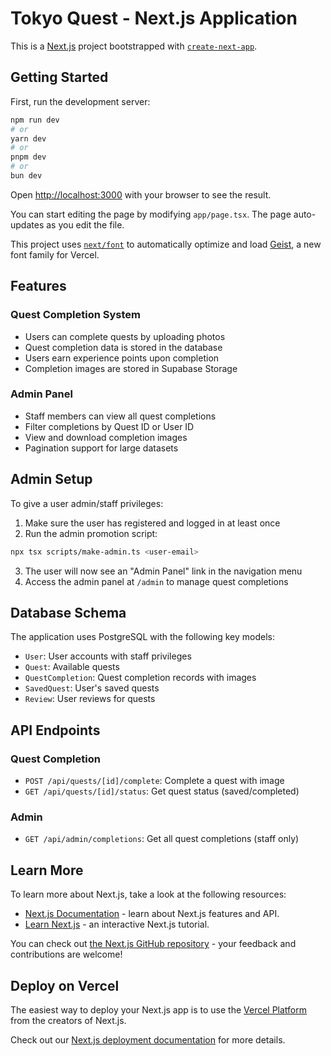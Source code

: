 # Tokyo Quest - Next.js Application

This is a [Next.js](https://nextjs.org) project bootstrapped with [`create-next-app`](https://nextjs.org/docs/app/api-reference/cli/create-next-app).

## Getting Started

First, run the development server:

```bash
npm run dev
# or
yarn dev
# or
pnpm dev
# or
bun dev
```

Open [http://localhost:3000](http://localhost:3000) with your browser to see the result.

You can start editing the page by modifying `app/page.tsx`. The page auto-updates as you edit the file.

This project uses [`next/font`](https://nextjs.org/docs/app/building-your-application/optimizing/fonts) to automatically optimize and load [Geist](https://vercel.com/font), a new font family for Vercel.

## Features

### Quest Completion System
- Users can complete quests by uploading photos
- Quest completion data is stored in the database
- Users earn experience points upon completion
- Completion images are stored in Supabase Storage

### Admin Panel
- Staff members can view all quest completions
- Filter completions by Quest ID or User ID
- View and download completion images
- Pagination support for large datasets

## Admin Setup

To give a user admin/staff privileges:

1. Make sure the user has registered and logged in at least once
2. Run the admin promotion script:

```bash
npx tsx scripts/make-admin.ts <user-email>
```

3. The user will now see an "Admin Panel" link in the navigation menu
4. Access the admin panel at `/admin` to manage quest completions

## Database Schema

The application uses PostgreSQL with the following key models:
- `User`: User accounts with staff privileges
- `Quest`: Available quests
- `QuestCompletion`: Quest completion records with images
- `SavedQuest`: User's saved quests
- `Review`: User reviews for quests

## API Endpoints

### Quest Completion
- `POST /api/quests/[id]/complete`: Complete a quest with image
- `GET /api/quests/[id]/status`: Get quest status (saved/completed)

### Admin
- `GET /api/admin/completions`: Get all quest completions (staff only)

## Learn More

To learn more about Next.js, take a look at the following resources:

- [Next.js Documentation](https://nextjs.org/docs) - learn about Next.js features and API.
- [Learn Next.js](https://nextjs.org/learn) - an interactive Next.js tutorial.

You can check out [the Next.js GitHub repository](https://github.com/vercel/next.js) - your feedback and contributions are welcome!

## Deploy on Vercel

The easiest way to deploy your Next.js app is to use the [Vercel Platform](https://vercel.com/new?utm_medium=default-template&filter=next.js&utm_source=create-next-app&utm_campaign=create-next-app-readme) from the creators of Next.js.

Check out our [Next.js deployment documentation](https://nextjs.org/docs/app/building-your-application/deploying) for more details.
